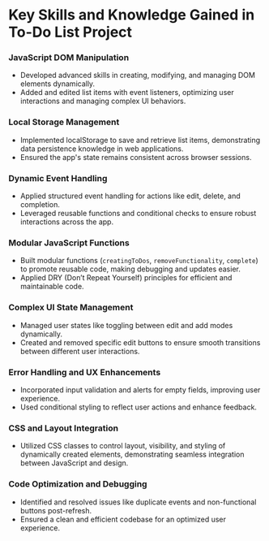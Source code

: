 # Key Skills and Knowledge Gained in To-Do List Project    
### JavaScript DOM Manipulation
- Developed advanced skills in creating, modifying, and managing DOM elements dynamically.
- Added and edited list items with event listeners, optimizing user interactions and managing complex UI behaviors.
### Local Storage Management
- Implemented localStorage to save and retrieve list items, demonstrating data persistence knowledge in web applications.
- Ensured the app's state remains consistent across browser sessions.
### Dynamic Event Handling
- Applied structured event handling for actions like edit, delete, and completion.
- Leveraged reusable functions and conditional checks to ensure robust interactions across the app.
### Modular JavaScript Functions
- Built modular functions (`creatingToDos`, `removeFunctionality`, `complete`) to promote reusable code, making debugging and updates easier.
- Applied DRY (Don’t Repeat Yourself) principles for efficient and maintainable code.
### Complex UI State Management
- Managed user states like toggling between edit and add modes dynamically.
- Created and removed specific edit buttons to ensure smooth transitions between different user interactions.
### Error Handling and UX Enhancements
- Incorporated input validation and alerts for empty fields, improving user experience.
- Used conditional styling to reflect user actions and enhance feedback.
### CSS and Layout Integration
- Utilized CSS classes to control layout, visibility, and styling of dynamically created elements, demonstrating seamless integration between JavaScript and design.
### Code Optimization and Debugging
- Identified and resolved issues like duplicate events and non-functional buttons post-refresh.
- Ensured a clean and efficient codebase for an optimized user experience.
